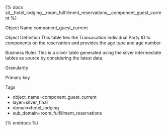 {% docs sil__hotel_lodging__room_fulfillment_reservations__component_guest_current %}

Object Name
component_guest_current

Object Definition
This table ties the Transacation Individual Party ID to components on the reservation and provides the age type and age number.

Business Rules
This is a silver table generated using the silver intermediate tables as source by considering the latest data.

Granularity

Primary key

Tags
- object_name=component_guest_current
- layer=silver_final
- domain=hotel_lodging
- sub_domain=room_fulfillment_reservations

{% enddocs %}